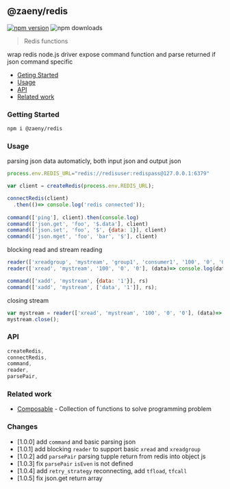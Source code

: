 ## @zaeny/redis

[![npm version](https://img.shields.io/npm/v/@zaeny/mongodb.svg)](https://www.npmjs.com/package/@zaeny/redis)
![npm downloads](https://img.shields.io/npm/dm/@zaeny/redis.svg)  

> Redis functions 

wrap redis node.js driver expose command function and parse returned if json command specific

- [Geting Started](#getting-started)
- [Usage](#usage)
- [API](#api)
- [Related work](#related-work)


### Getting Started

```sh
npm i @zaeny/redis
```

### Usage
parsing json data automaticly, both input json and output json
```js
process.env.REDIS_URL="redis://redisuser:redispass@127.0.0.1:6379"

var client = createRedis(process.env.REDIS_URL);

connectRedis(client)
  .then(()=> console.log('redis connected'));
  
command(['ping'], client).then(console.log)
command(['json.get', 'foo', '$.data'], client)
command(['json.set', 'foo', '$', {data: 1}], client)
command(['json.mget', 'foo', 'bar', '$'], client)
```

blocking read and stream reading

```js
reader(['xreadgroup', 'mystream', 'group1', 'consumer1', '100', '0', '0'], (data)=> console.log(data), rs);
reader(['xread', 'mystream', '100', '0', '0'], (data)=> console.log(data), rs);

command(['xadd', 'mystream', {data: '1'}], rs)
command(['xadd', 'mystream', ['data', '1']], rs);  
```

closing stream 

```js
var mystream = reader(['xread', 'mystream', '100', '0', '0'], (data)=> console.log(data), rs);
mystream.close();
```

### API

```js
createRedis,
connectRedis,
command,
reader,
parsePair,
```

### Related work
- [Composable](https://github.com/azizzaeny/composable/tree/main) - Collection of functions to solve programming problem

### Changes
 - [1.0.0] add `command` and basic parsing json
 - [1.0.1] add blocking `reader` to support basic `xread` and `xreadgroup`
 - [1.0.2] add `parsePair` parsing tupple return from redis into object js
 - [1.0.3] fix `parsePair` `isEven` is not defined
 - [1.0.4] add `retry_strategy` reconnecting, add `tfload`, `tfcall`
 - [1.0.5] fix json.get return array 
